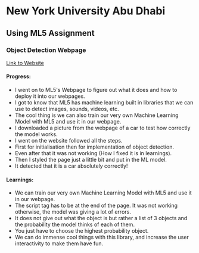 # New York University Abu Dhabi
## Using ML5 Assignment
### Object Detection Webpage

[Link to Website](https://basil-ahmed.github.io/ConnectionsLab/First_ML5/)

#### Progress:

- I went on to ML5's Webpage to figure out what it does and how to deploy it into our webpages.
- I got to know that ML5 has machine learning built in libraries that we can use to detect images, sounds, videos, etc.
- The cool thing is we can also train our very own Machine Learning Model with ML5 and use it in our webpage.
- I downloaded a picture from the webpage of a car to test how correctly the model works.
- I went on the website followed all the steps.
- First for initialisation then for implementation of object detection.
- Even after that it was not working (How I fixed it is in learnings).
- Then I styled the page just a little bit and put in the ML model.
- It detected that it is a car absolutely correctly!

#### Learnings:

- We can train our very own Machine Learning Model with ML5 and use it in our webpage.
- The script tag has to be at the end of the page. It was not working otherwise, the model was giving a lot of errors.
- It does not give out what the object is but rather a list of 3 objects and the probability the model thinks of each of them.
- You just have to choose the highest probability object.
- We can do immense cool things with this library, and increase the user interactivity to make them have fun.
